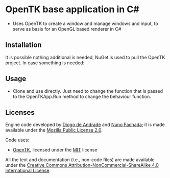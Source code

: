# OpenTK base application in C#

* Uses OpenTK to create a window and manage windows and input, to serve as basis for an OpenGL based renderer in C#

## Installation

It is possible nothing additional is needed, NuGet is used to pull the OpenTK project. In case something is needed:

## Usage

* Clone and use directly. Just need to change the function that is passed to the OpenTKApp.Run method to change the behaviour function.

## Licenses

Engine code developed by [Diogo de Andrade][DAndrade] and [Nuno Fachada][NFachada]; it is made available under the [Mozilla Public License 2.0][MPLv2].

Code uses:

* [OpenTK], licensed under the [MIT] license

All the text and documentation (i.e., non-code files) are made available under
the [Creative Commons Attribution-NonCommercial-ShareAlike 4.0 International
License][CC BY-NC-SA 4.0].

[MPLv2]:https://opensource.org/licenses/MPL-2.0
[CC BY-NC-SA 4.0]:https://creativecommons.org/licenses/by-nc-sa/4.0/
[CC-BY3.0]:https://creativecommons.org/licenses/by/3.0/
[CC0]:https://creativecommons.org/publicdomain/zero/1.0/
[Ap2]:https://opensource.org/licenses/Apache-2.0
[OpenTK]:https://opentk.net/
[MIT]:https://opensource.org/license/mit/
[DAndrade]:https://github.com/DiogoDeAndrade
[NFachada]:https://github.com/fakenmc
